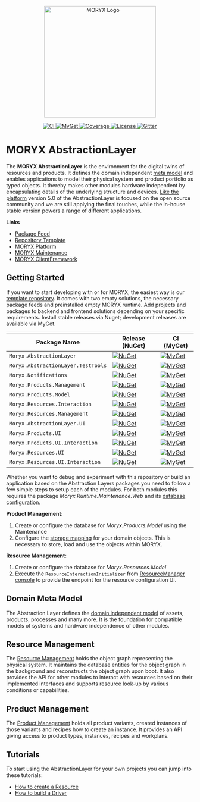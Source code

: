 <p align="center">
    <img src="docs/Resources/MORYX_logo.svg" alt="MORYX Logo" width="300px" />
</p>

<p align="center">
    <a href="https://github.com/PHOENIXCONTACT/MORYX-AbstractionLayer/workflows">
        <img src="https://github.com/PHOENIXCONTACT/MORYX-AbstractionLayer/workflows/CI/badge.svg" alt="CI">
    </a>
    <a href="https://www.myget.org/feed/Packages/moryx">
        <img src="https://img.shields.io/myget/moryx/v/Moryx.AbstractionLayer" alt="MyGet">
    </a>
    <a href="https://codecov.io/gh/PHOENIXCONTACT/MORYX-AbstractionLayer/branch/dev">
        <img alt="Coverage" src="https://codecov.io/gh/PHOENIXCONTACT/MORYX-AbstractionLayer/coverage.svg?branch=dev" />
    </a>
    <a href="https://github.com/PHOENIXCONTACT/MORYX-AbstractionLayer/blob/dev/LICENSE">
        <img src="https://img.shields.io/github/license/PHOENIXCONTACT/MORYX-AbstractionLayer" alt="License">
    </a>
    <a href="https://gitter.im/PHOENIXCONTACT/MORYX?utm_source=badge&utm_medium=badge&utm_campaign=pr-badge">
        <img src="https://badges.gitter.im/PHOENIXCONTACT/MORYX.svg" alt="Gitter">
    </a>
</p>

# MORYX AbstractionLayer

The **MORYX AbstractionLayer** is the environment for the digital twins of resources and products. It defines the domain independent [meta model](/docs/articles/AbstractionLayer.md) and enables applications to model their physical system and product portfolio as typed objects. It thereby makes other modules hardware independent by encapsulating details of the underlying structure and devices. [Like the platform](https://github.com/PHOENIXCONTACT/MORYX-Platform#history) version 5.0 of the AbstractionLayer is focused on the open source community and we are still applying the final touches, while the in-house stable version powers a range of different applications.

**Links**
- [Package Feed](https://www.myget.org/feed/Packages/moryx)
- [Repository Template](https://github.com/PHOENIXCONTACT/MORYX-Template)
- [MORYX Platform](https://github.com/PHOENIXCONTACT/MORYX-Platform)
- [MORYX Maintenance](https://github.com/PHOENIXCONTACT/MORYX-MaintenanceWeb)
- [MORYX ClientFramework](https://github.com/PHOENIXCONTACT/MORYX-ClientFramework)

## Getting Started

If you want to start developing with or for MORYX, the easiest way is our [template repository](https://github.com/PHOENIXCONTACT/MORYX-Template). It comes with two empty solutions, the necessary package feeds and preinstalled empty MORYX runtime. Add projects and packages to backend and frontend solutions depending on your specific requirements. Install stable releases via Nuget; development releases are available via MyGet.

| Package Name | Release (NuGet) | CI (MyGet) |
|--------------|-----------------|------------|
| `Moryx.AbstractionLayer` | [![NuGet](https://img.shields.io/nuget/v/Moryx.AbstractionLayer.svg)](https://www.nuget.org/packages/Moryx.AbstractionLayer/) | [![MyGet](https://img.shields.io/myget/moryx/vpre/Moryx.AbstractionLayer)](https://www.myget.org/feed/moryx/package/nuget/Moryx.AbstractionLayer) |
| `Moryx.AbstractionLayer.TestTools` | [![NuGet](https://img.shields.io/nuget/v/Moryx.AbstractionLayer.TestTools.svg)](https://www.nuget.org/packages/Moryx.AbstractionLayer.TestTools/) | [![MyGet](https://img.shields.io/myget/moryx/vpre/Moryx.AbstractionLayer.TestTools)](https://www.myget.org/feed/moryx/package/nuget/Moryx.AbstractionLayer.TestTools) |
| `Moryx.Notifications` | [![NuGet](https://img.shields.io/nuget/v/Moryx.Notifications.svg)](https://www.nuget.org/packages/Moryx.Notifications/) | [![MyGet](https://img.shields.io/myget/moryx/vpre/Moryx.Notifications)](https://www.myget.org/feed/moryx/package/nuget/Moryx.Notifications) |
| `Moryx.Products.Management` | [![NuGet](https://img.shields.io/nuget/v/Moryx.Products.Management.svg)](https://www.nuget.org/packages/Moryx.Products.Management/) | [![MyGet](https://img.shields.io/myget/moryx/vpre/Moryx.Products.Management)](https://www.myget.org/feed/moryx/package/nuget/Moryx.Products.Management) |
| `Moryx.Products.Model` | [![NuGet](https://img.shields.io/nuget/v/Moryx.Products.Model.svg)](https://www.nuget.org/packages/Moryx.Products.Model/) | [![MyGet](https://img.shields.io/myget/moryx/vpre/Moryx.Products.Model)](https://www.myget.org/feed/moryx/package/nuget/Moryx.Products.Model) |
| `Moryx.Resources.Interaction` | [![NuGet](https://img.shields.io/nuget/v/Moryx.Resources.Interaction.svg)](https://www.nuget.org/packages/Moryx.Resources.Interaction/) | [![MyGet](https://img.shields.io/myget/moryx/vpre/Moryx.Resources.Interaction)](https://www.myget.org/feed/moryx/package/nuget/Moryx.Resources.Interaction) |
| `Moryx.Resources.Management` | [![NuGet](https://img.shields.io/nuget/v/Moryx.Resources.Management.svg)](https://www.nuget.org/packages/Moryx.Resources.Management/) | [![MyGet](https://img.shields.io/myget/moryx/vpre/Moryx.Resources.Management)](https://www.myget.org/feed/moryx/package/nuget/Moryx.Resources.Management) |
| `Moryx.AbstractionLayer.UI` | [![NuGet](https://img.shields.io/nuget/v/Moryx.AbstractionLayer.UI.svg)](https://www.nuget.org/packages/Moryx.AbstractionLayer.UI/) | [![MyGet](https://img.shields.io/myget/moryx/vpre/Moryx.AbstractionLayer.UI)](https://www.myget.org/feed/moryx/package/nuget/Moryx.AbstractionLayer.UI) |
| `Moryx.Products.UI` | [![NuGet](https://img.shields.io/nuget/v/Moryx.Products.UI.svg)](https://www.nuget.org/packages/Moryx.Products.UI/) | [![MyGet](https://img.shields.io/myget/moryx/vpre/Moryx.Products.UI)](https://www.myget.org/feed/moryx/package/nuget/Moryx.Products.UI) |
| `Moryx.Products.UI.Interaction` | [![NuGet](https://img.shields.io/nuget/v/Moryx.Products.UI.Interaction.svg)](https://www.nuget.org/packages/Moryx.Products.UI.Interaction/) | [![MyGet](https://img.shields.io/myget/moryx/vpre/Moryx.Products.UI.Interaction)](https://www.myget.org/feed/moryx/package/nuget/Moryx.Products.UI.Interaction) |
| `Moryx.Resources.UI` | [![NuGet](https://img.shields.io/nuget/v/Moryx.Resources.UI.svg)](https://www.nuget.org/packages/Moryx.Resources.UI/) | [![MyGet](https://img.shields.io/myget/moryx/vpre/Moryx.Resources.UI)](https://www.myget.org/feed/moryx/package/nuget/Moryx.Resources.UI) |
| `Moryx.Resources.UI.Interaction` | [![NuGet](https://img.shields.io/nuget/v/Moryx.Resources.UI.Interaction.svg)](https://www.nuget.org/packages/Moryx.Resources.UI.Interaction/) | [![MyGet](https://img.shields.io/myget/moryx/vpre/Moryx.Resources.UI.Interaction)](https://www.myget.org/feed/moryx/package/nuget/Moryx.Resources.UI.Interaction) |

Whether you want to debug and experiment with this repository or build an application based on the Abstraction Layers packages you need to follow a few simple steps to setup each of the modules. For both modules this requires the package *Moryx.Runtime.Maintenance.Web* and its [database configuration](http://localhost/maintenanceweb/#/databases).

**Product Management**:
1. Create or configure the database for *Moryx.Products.Model* using the Maintenance
2. Configure the [storage mapping](/docs/articles/Products/ProductStorage.md) for your domain objects. This is necessary to store, load and use the objects within MORYX.

**Resource Management**: 
1. Create or configure the database for *Moryx.Resources.Model*
2. Execute the `ResourceInteractionInitializer` from [ResourceManager console](http://localhost/maintenanceweb/#/modules/ResourceManager/console) to provide the endpoint for the resource configuration UI.

## Domain Meta Model

The Abstraction Layer defines the [domain independent model](/docs/articles/AbstractionLayer.md) of assets, products, processes and many more. It is the foundation for compatible models of systems and hardware independence of other modules.

## Resource Management

The [Resource Management](/docs/articles/Resources/ResourceManagement.md) holds the object graph representing the physical system. It maintains the database entities for the object graph in the background and reconstructs the object graph upon boot. It also provides the API for other modules to interact with resources based on their implemented interfaces and supports resource look-up by various conditions or capabilities.

## Product Management

The [Product Management](/docs/articles/Products/ProductManagement.md) holds all product variants, created instances of those variants and recipes how to create an instance. It provides an API giving access to product types, instances, recipes and workplans.

## Tutorials

To start using the AbstractionLayer for your own projects you can jump into these tutorials:

* [How to create a Resource](/docs/articles/Tutorials/HowToCreateResource.md)
* [How to build a Driver](/docs/articles/Tutorials/HowToBuildADriver.md)
